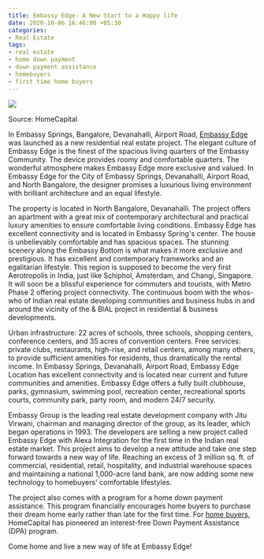 ```yaml
---
title: Embassy Edge- A New Start to a Happy life
date: 2020-10-06 16:46:00 +05:30
categories:
- Real Estate
tags:
- real estate
- home down payment
- down payment assistance
- homebuyers
- first time home buyers
---
```


**[![](https://lh5.googleusercontent.com/yFx6ezzgnJxCCkni8TOwmsUPwaL8ztguf4cdl-vR3as_HfG2yrpiPJ16UHr1zimZoNM9MieOgsx_hrJwpBzihZM1oQzKzdBwtwrKrLzKdx_WAIgptBvEi_JhjDObo_QH2ykpmC_Q)](https://homecapital.in/offering/developer/embassy-group)**

Source: HomeCapital

In Embassy Springs, Bangalore, Devanahalli, Airport Road, [Embassy Edge](https://homecapital.in/property/72/embassy-edge-1-bhk) was launched as a new residential real estate project. The elegant culture of Embassy Edge is the finest of the spacious living quarters of the Embassy Community. The device provides roomy and comfortable quarters. The wonderful atmosphere makes Embassy Edge more exclusive and valued. In Embassy Edge for the City of Embassy Springs, Devanahalli, Airport Road, and North Bangalore, the designer promises a luxurious living environment with brilliant architecture and an equal lifestyle.

The property is located in North Bangalore, Devanahalli. The project offers an apartment with a great mix of contemporary architectural and practical luxury amenities to ensure comfortable living conditions. Embassy Edge has excellent connectivity and is located in Embassy Spring's center. The house is unbelievably comfortable and has spacious spaces. The stunning scenery along the Embassy Bottom is what makes it more exclusive and prestigious. It has excellent and contemporary frameworks and an egalitarian lifestyle. This region is supposed to become the very first Aerotropolis in India, just like Schiphol, Amsterdam, and Changi, Singapore. It will soon be a blissful experience for commuters and tourists, with Metro Phase 2 offering project connectivity. The continuous boom with the whos-who of Indian real estate developing communities and business hubs in and around the vicinity of the & BIAL project in residential & business developments.

Urban infrastructure: 22 acres of schools, three schools, shopping centers, conference centers, and 35 acres of convention centers. Free services: private clubs, restaurants, high-rise, and retail centers, among many others, to provide sufficient amenities for residents, thus dramatically the rental income. In Embassy Springs, Devanahalli, Airport Road, Embassy Edge Location has excellent connectivity and is located near current and future communities and amenities. Embassy Edge offers a fully built clubhouse, parks, gymnasium, swimming pool, recreation center, recreational sports courts, community park, party room, and modern 24/7 security.

Embassy Group is the leading real estate development company with Jitu Virwani, chairman and managing director of the group, as its leader, which began operations in 1993. The developers are selling a new project called Embassy Edge with Alexa Integration for the first time in the Indian real estate market. This project aims to develop a new attitude and take one step forward towards a new way of life. Reaching an excess of 3 million sq. ft. of commercial, residential, retail, hospitality, and industrial warehouse spaces and maintaining a national 1,000-acre land bank, are now adding some new technology to homebuyers' comfortable lifestyles.

The project also comes with a program for a home down payment assistance. This program financially encourages home buyers to purchase their dream home early rather than late for the first time. For [home buyers](https://homecapital.in/), HomeCapital has pioneered an interest-free Down Payment Assistance (DPA) program. 

Come home and live a new way of life at Embassy Edge!
